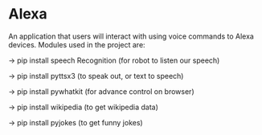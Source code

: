 # Alexa
An application that users will interact with using voice commands to Alexa devices.
Modules used in the project are:

-> pip install speech Recognition (for robot to listen our speech)

-> pip install pyttsx3 (to speak out, or text to speech)

-> pip install pywhatkit (for advance control on browser)

-> pip install wikipedia (to get wikipedia data)

-> pip install pyjokes (to get funny jokes)
